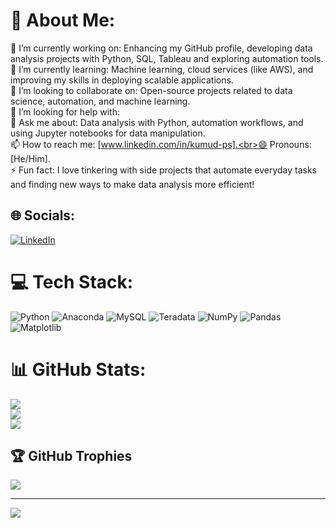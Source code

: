# 💫 About Me:
🔭 I’m currently working on: Enhancing my GitHub profile, developing data analysis projects with Python, SQL, Tableau and exploring automation tools.<br>🌱 I’m currently learning: Machine learning, cloud services (like AWS), and improving my skills in deploying scalable applications.<br>👯 I’m looking to collaborate on: Open-source projects related to data science, automation, and machine learning.<br>🤔 I’m looking for help with: <br>💬 Ask me about: Data analysis with Python, automation workflows, and using Jupyter notebooks for data manipulation.<br>📫 How to reach me: [www.linkedin.com/in/kumud-ps].<br>😄 Pronouns: [He/Him].<br>⚡ Fun fact: I love tinkering with side projects that automate everyday tasks and finding new ways to make data analysis more efficient!


## 🌐 Socials:
[![LinkedIn](https://img.shields.io/badge/LinkedIn-%230077B5.svg?logo=linkedin&logoColor=white)](https://linkedin.com/in/kumud-ps) 

# 💻 Tech Stack:
![Python](https://img.shields.io/badge/python-3670A0?style=for-the-badge&logo=python&logoColor=ffdd54) ![Anaconda](https://img.shields.io/badge/Anaconda-%2344A833.svg?style=for-the-badge&logo=anaconda&logoColor=white) ![MySQL](https://img.shields.io/badge/mysql-4479A1.svg?style=for-the-badge&logo=mysql&logoColor=white) ![Teradata](https://img.shields.io/badge/Teradata-F37440?style=for-the-badge&logo=teradata&logoColor=white) ![NumPy](https://img.shields.io/badge/numpy-%23013243.svg?style=for-the-badge&logo=numpy&logoColor=white) ![Pandas](https://img.shields.io/badge/pandas-%23150458.svg?style=for-the-badge&logo=pandas&logoColor=white) ![Matplotlib](https://img.shields.io/badge/Matplotlib-%23ffffff.svg?style=for-the-badge&logo=Matplotlib&logoColor=black)
# 📊 GitHub Stats:
![](https://github-readme-stats.vercel.app/api?username=kumud-ps&theme=dark&hide_border=false&include_all_commits=false&count_private=false)<br/>
![](https://github-readme-streak-stats.herokuapp.com/?user=kumud-ps&theme=dark&hide_border=false)<br/>
![](https://github-readme-stats.vercel.app/api/top-langs/?username=kumud-ps&theme=dark&hide_border=false&include_all_commits=false&count_private=false&layout=compact)

## 🏆 GitHub Trophies
![](https://github-profile-trophy.vercel.app/?username=kumud-ps&theme=radical&no-frame=false&no-bg=true&margin-w=4)

---
[![](https://visitcount.itsvg.in/api?id=kumud-ps&icon=0&color=0)](https://visitcount.itsvg.in)

<!-- Proudly created with GPRM ( https://gprm.itsvg.in ) -->
